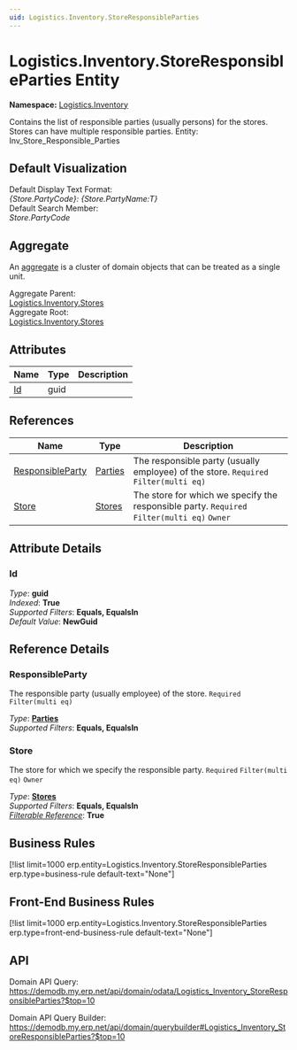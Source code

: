 ```yaml
---
uid: Logistics.Inventory.StoreResponsibleParties
---
```

# Logistics.Inventory.StoreResponsibleParties Entity

**Namespace:** [Logistics.Inventory](Logistics.Inventory.md)  

Contains the list of responsible parties (usually persons) for the stores. Stores can have multiple responsible parties. Entity: Inv_Store_Responsible_Parties

## Default Visualization
Default Display Text Format:  
_{Store.PartyCode}: {Store.PartyName:T}_  
Default Search Member:  
_Store.PartyCode_  

## Aggregate
An [aggregate](https://docs.erp.net/tech/advanced/concepts/aggregates.html) is a cluster of domain objects that can be treated as a single unit.  

Aggregate Parent:  
[Logistics.Inventory.Stores](Logistics.Inventory.Stores.md)  
Aggregate Root:  
[Logistics.Inventory.Stores](Logistics.Inventory.Stores.md)  

## Attributes

| Name | Type | Description |
| ---- | ---- | --- |
| [Id](Logistics.Inventory.StoreResponsibleParties.md#id) | guid |  

## References

| Name | Type | Description |
| ---- | ---- | --- |
| [ResponsibleParty](Logistics.Inventory.StoreResponsibleParties.md#responsibleparty) | [Parties](General.Contacts.Parties.md) | The responsible party (usually employee) of the store. `Required` `Filter(multi eq)` |
| [Store](Logistics.Inventory.StoreResponsibleParties.md#store) | [Stores](Logistics.Inventory.Stores.md) | The store for which we specify the responsible party. `Required` `Filter(multi eq)` `Owner` |


## Attribute Details

### Id

_Type_: **guid**  
_Indexed_: **True**  
_Supported Filters_: **Equals, EqualsIn**  
_Default Value_: **NewGuid**  


## Reference Details

### ResponsibleParty

The responsible party (usually employee) of the store. `Required` `Filter(multi eq)`

_Type_: **[Parties](General.Contacts.Parties.md)**  
_Supported Filters_: **Equals, EqualsIn**  

### Store

The store for which we specify the responsible party. `Required` `Filter(multi eq)` `Owner`

_Type_: **[Stores](Logistics.Inventory.Stores.md)**  
_Supported Filters_: **Equals, EqualsIn**  
_[Filterable Reference](https://docs.erp.net/dev/domain-api/filterable-references.html)_: **True**  



## Business Rules

[!list limit=1000 erp.entity=Logistics.Inventory.StoreResponsibleParties erp.type=business-rule default-text="None"]

## Front-End Business Rules

[!list limit=1000 erp.entity=Logistics.Inventory.StoreResponsibleParties erp.type=front-end-business-rule default-text="None"]

## API

Domain API Query:
<https://demodb.my.erp.net/api/domain/odata/Logistics_Inventory_StoreResponsibleParties?$top=10>

Domain API Query Builder:
<https://demodb.my.erp.net/api/domain/querybuilder#Logistics_Inventory_StoreResponsibleParties?$top=10>


